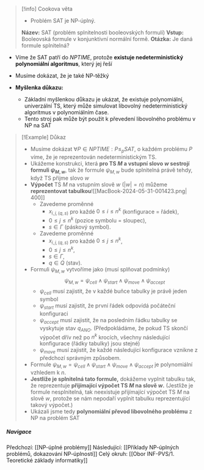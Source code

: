 >[!info] Cookova věta
>- Problém SAT je NP-úplný.
>  
>  **Název:** SAT (problém splnitelnosti booleovských formulí)
>  **Vstup:** Booleovská formule v konjunktivní normální formě.
>  **Otázka:** Je daná formule splnitelná?


- Víme že SAT patří do $NPTIME$, protože **existuje nedeterministický polynomiální algoritmus**, který jej řeší
- Musíme dokázat, že je také NP-těžký

- **Myšlenka důkazu:**
	- Základní myšlenkou důkazu je ukázat, že existuje polynomiální, univerzální TS, který může simulovat libovolný nedeterministický algoritmus v polynomiálním čase.
	- Tento stroj pak může být použit k převedení libovolného problému v NP na SAT

>[!Example] Důkaz
>- Musíme dokázat $\forall P \in NPTIME: P \leq_{p} SAT$, o každém problému $P$ víme, že je reprezentován nedeterministickým TS.
>- Ukážeme konstrukci, která **pro TS $M$ a vstupní slovo $w$ sestrojí formuli $\psi_{M,w}$**, tak že formule $\psi_{M,w}$ bude splnitelná právě tehdy, když TS přijme slovo $w$
>- **Výpočet** TS $M$ na vstupním slově $w\ (|w|=n)$ můžeme **reprezentovat tabulkou**![[MacBook-2024-05-31-001423.png| 400]]
>	- Zavedeme proměnné 
>		- $x_{i,j,(q,s)}$ pro každé $0 \leq i \leq n^{k}$ (konfigurace = řádek), 
>		- $0 \leq j \leq n^{k}$ (pozice symbolu = sloupec), 
>		- $s \in \Gamma$ (páskový symbol).
>	- Zavedeme proměnné 
>		- $x_{i,j,(q,s)}$ pro každé $0 \leq j \leq n^{k}$, 
>		- $0 \leq j \leq n^{k}$, 
>		- $s \in \Gamma$, 
>		- $q \in Q$ (stav).
>- Formuli $\psi_{M,w}$ vytvoříme jako (musí splňovat podmínky) $$\psi_{M,w} = \psi_{cell} \land \psi_{start} \land \psi_{move} \land \psi_{accept}$$
>	- $\psi_{cell}$ musí zajistit, že v každé buňce tabulky je právě jeden symbol
>	- $\psi_{start}$ musí zajistit, že první řádek odpovídá počáteční konfiguraci
>	- $\psi_{accept}$ musí zajistit, že na posledním řádku tabulky se vyskytuje stav $q_{ANO}$. (Předpokládáme, že pokud TS skončí výpočet dřív než po $n^{k}$ krocích, všechny následující konfigurace (řádky tabulky) jsou stejné)
>	- $\psi_{move}$ musí zajistit, že každé následující konfigurace vznikne z předchozí správným způsobem.
>- Formule $\psi_{M,w} = \psi_{cell} \land \psi_{start} \land \psi_{move} \land \psi_{accept}$ je polynomiální vzhledem k $n$.
>- **Jestliže je splnitelná tato formule,** dokážeme vyplnit tabulku tak, že reprezentuje **přijímající výpočet TS $M$ na slově $w$.** (Jestliže je formule nesplnitelná, tak neexistuje přijímající výpočet TS $M$ na slově $w$, protože se nám nepodaří vyplnit tabulku reprezentující takový výpočet.)
>- Ukázali jsme tedy **polynomiální převod libovolného problému** z NP na problém SAT

##### Navigace
Předchozí:  [[NP-úplné problémy]]
Následující: [[Příklady NP-úplných problémů, dokazování NP-úplnosti]]
Celý okruh: [[Obor INF-PVS/1. Teoretické základy informatiky]]